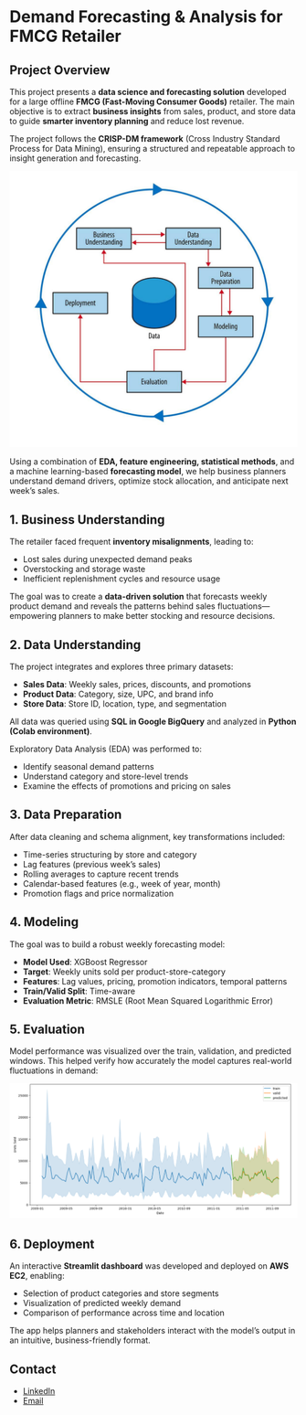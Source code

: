 

#  Demand Forecasting & Analysis for FMCG Retailer

## Project Overview

This project presents a **data science and forecasting solution** developed for a large offline **FMCG (Fast-Moving Consumer Goods)** retailer. The main objective is to extract **business insights** from sales, product, and store data to guide **smarter inventory planning** and reduce lost revenue.

The project follows the **CRISP-DM framework** (Cross Industry Standard Process for Data Mining), ensuring a structured and repeatable approach to insight generation and forecasting.

![CRISP-DM framework](images/Framework2.jpg)

Using a combination of **EDA, feature engineering, statistical methods**, and a machine learning-based **forecasting model**, we help business planners understand demand drivers, optimize stock allocation, and anticipate next week’s sales.



##  1. Business Understanding

The retailer faced frequent **inventory misalignments**, leading to:

*  Lost sales during unexpected demand peaks
* Overstocking and storage waste
*  Inefficient replenishment cycles and resource usage

The goal was to create a **data-driven solution** that forecasts weekly product demand and reveals the patterns behind sales fluctuations—empowering planners to make better stocking and resource decisions.


##  2. Data Understanding

The project integrates and explores three primary datasets:

* **Sales Data**: Weekly sales, prices, discounts, and promotions
* **Product Data**: Category, size, UPC, and brand info
* **Store Data**: Store ID, location, type, and segmentation

 All data was queried using **SQL in Google BigQuery** and analyzed in **Python (Colab environment)**.

Exploratory Data Analysis (EDA) was performed to:

* Identify seasonal demand patterns
* Understand category and store-level trends
* Examine the effects of promotions and pricing on sales



##  3. Data Preparation

After data cleaning and schema alignment, key transformations included:

* Time-series structuring by store and category
* Lag features (previous week’s sales)
* Rolling averages to capture recent trends
* Calendar-based features (e.g., week of year, month)
* Promotion flags and price normalization


##  4. Modeling

The goal was to build a robust weekly forecasting model:

* **Model Used**: XGBoost Regressor
* **Target**: Weekly units sold per product-store-category
* **Features**: Lag values, pricing, promotion indicators, temporal patterns
* **Train/Valid Split**: Time-aware
* **Evaluation Metric**: RMSLE (Root Mean Squared Logarithmic Error)

##  5. Evaluation

Model performance was visualized over the train, validation, and predicted windows. This helped verify how accurately the model captures real-world fluctuations in demand:

![Model Prediction](images/Model_prediction.png)


## 6. Deployment

An interactive **Streamlit dashboard** was developed and deployed on **AWS EC2**, enabling:

* Selection of product categories and store segments
* Visualization of predicted weekly demand
* Comparison of performance across time and location

The app helps planners and stakeholders interact with the model’s output in an intuitive, business-friendly format.



## Contact

* [LinkedIn](https://www.linkedin.com/in/hadeel-als)
* [Email](mailto:alsaadonhadeel@gmail.com)
